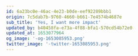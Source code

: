 ```yaml
---
id: 6a23bc0e-46ac-4e23-b0de-eef92289bbb1
origin: 7c5dab7b-9760-4660-b661-7e4574b4687e
sub_title: 'Yes, I want more impact'
updated_by: b40458fa-e73a-4f88-bfa1-570cd54b72e0
updated_at: 1653077964
og_image: '-og-1653085953.png'
twitter_image: '-twitter-1653085953.png'
---
```

